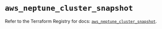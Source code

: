 # `aws_neptune_cluster_snapshot`

Refer to the Terraform Registry for docs: [`aws_neptune_cluster_snapshot`](https://registry.terraform.io/providers/hashicorp/aws/4.67.0/docs/resources/neptune_cluster_snapshot).
